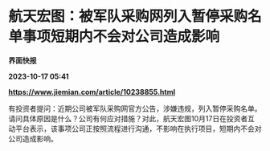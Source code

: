 # 航天宏图：被军队采购网列入暂停采购名单事项短期内不会对公司造成影响
**界面快报**

**2023-10-17 05:41**

**https://www.jiemian.com/article/10238855.html**

有投资者提问：近期公司被军队采购网官方公告，涉嫌违规，列入暂停采购名单。请问具体原因是什么？公司有何应对措施？对此，航天宏图10月17日在投资者互动平台表示，该事项公司正按照流程进行沟通，不影响在执行项目，短期内不会对公司造成影响。